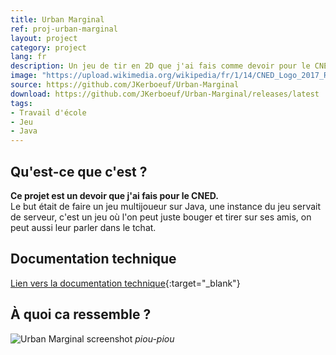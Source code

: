 ```yaml
---
title: Urban Marginal
ref: proj-urban-marginal
layout: project
category: project
lang: fr
description: Un jeu de tir en 2D que j'ai fais comme devoir pour le CNED
image: "https://upload.wikimedia.org/wikipedia/fr/1/14/CNED_Logo_2017_RGB_Baseline.png"
source: https://github.com/JKerboeuf/Urban-Marginal
download: https://github.com/JKerboeuf/Urban-Marginal/releases/latest
tags:
- Travail d'école
- Jeu
- Java
---
```


## Qu'est-ce que c'est ?

**Ce projet est un devoir que j'ai fais pour le CNED.**  
Le but était de faire un jeu multijoueur sur Java, une instance du jeu servait de serveur, c'est un jeu où l'on peut juste bouger et tirer sur ses amis, on peut aussi leur parler dans le tchat.

## Documentation technique

[Lien vers la documentation technique](/assets/urban-marginal-doc/index.html){:target="_blank"}

## À quoi ca ressemble ?

![Urban Marginal screenshot](https://i.imgur.com/QdeYKwh.png)
*piou-piou*
